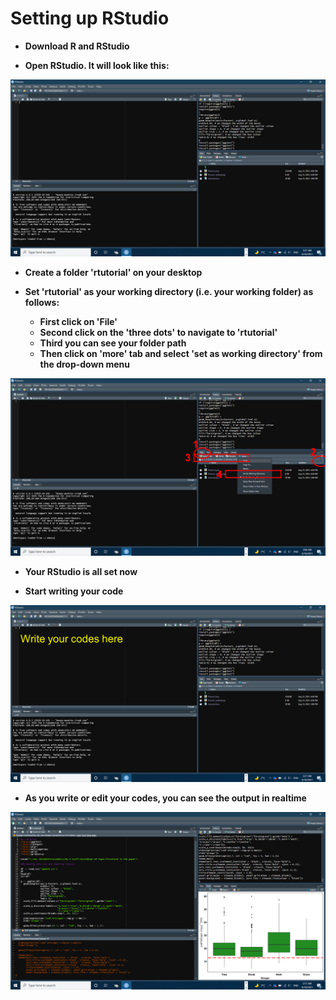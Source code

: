 # Setting up RStudio

- **Download R and RStudio** 
 
- **Open RStudio. It will look like this:**

![Alt Text](https://github.com/asadprodhan/Setting-up-R-Studio/blob/main/RStudioSetup1.png)

- **Create a folder 'rtutorial' on your desktop**
 
- **Set 'rtutorial' as your working directory (i.e. your working folder) as follows:**

  - **First click on 'File'**
  - **Second click on the 'three dots' to navigate to 'rtutorial'**
  - **Third you can see your folder path** 
  - **Then click on 'more' tab and select 'set as working directory' from the drop-down menu**

![Alt Text](https://github.com/asadprodhan/Setting-up-R-Studio/blob/main/RStudioSetup2.png)

- **Your RStudio is all set now**

- **Start writing your code**

![Alt Text](https://github.com/asadprodhan/Setting-up-R-Studio/blob/main/RStudioSetup3.png)


- **As you write or edit your codes, you can see the output in realtime**

![Alt Text](https://github.com/asadprodhan/Setting-up-R-Studio/blob/main/RStudioSetup4.png)

